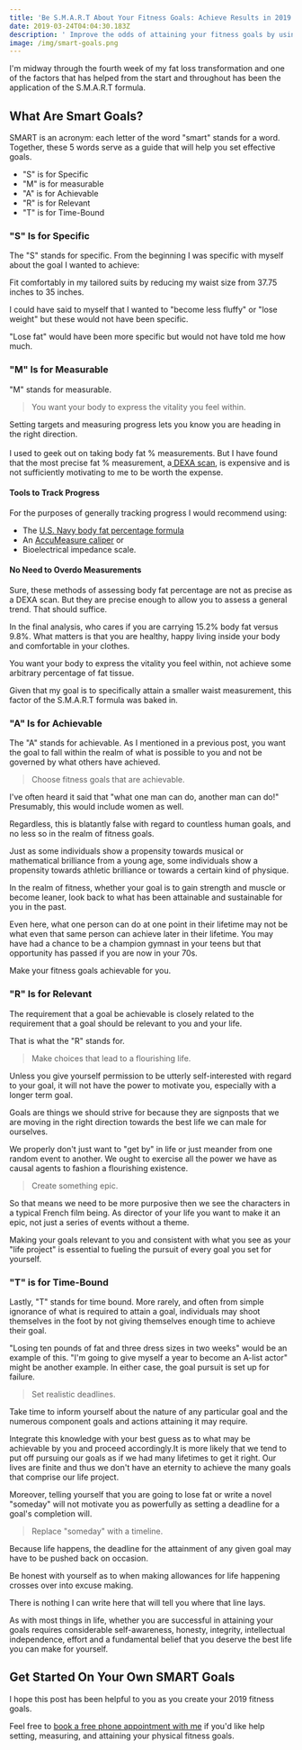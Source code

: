 ```yaml
---
title: 'Be S.M.A.R.T About Your Fitness Goals: Achieve Results in 2019'
date: 2019-03-24T04:04:30.183Z
description: ' Improve the odds of attaining your fitness goals by using the SMART method.'
image: /img/smart-goals.png
---
```

I'm midway through the fourth week of my fat loss transformation and one of the factors that has helped from the start and throughout has been the application of the S.M.A.R.T formula.  

## What Are Smart Goals?

SMART is an acronym: each letter of the word "smart" stands for a word. Together, these 5 words serve as a guide that will help you set effective goals. 

* "S" is for Specific
* "M" is for measurable
* "A" is for Achievable
* "R" is for Relevant
* "T" is for Time-Bound

### "S" Is for Specific

The "S" stands for specific. From the beginning I was specific with myself about the goal I wanted to achieve:  

Fit comfortably in my tailored suits by reducing my waist size from 37.75 inches to 35 inches.  

I could have said to myself that I wanted to "become less fluffy" or "lose weight" but these would not have been specific.  

"Lose fat" would have been more specific but would not have told me how much.

### "M" Is for Measurable

"M" stands for measurable. 

> You want your body to express the vitality you feel within.

Setting targets and measuring progress lets you know you are heading in the right direction. \
\
I used to geek out on taking body fat % measurements.  But I have found that the most precise fat % measurement, a[ DEXA scan](https://www.dexafit.com/services/dexa-scan/), is expensive and is not sufficiently motivating to me to be worth the expense.

#### Tools to Track Progress

For the purposes of generally tracking progress I would recommend using:

* The [U.S. Navy body fat percentage formula](https://www.omnicalculator.com/health/navy-body-fat)
* An [AccuMeasure caliper](https://www.accumeasurefitness.com/accu-measure-fitness-3000-body-fat-caliper.html) or 
* Bioelectrical impedance scale.  

#### No Need to Overdo Measurements

Sure, these methods of assessing body fat percentage are not as precise as a DEXA scan. But they are precise enough to allow you to assess a general trend. That should suffice.  

In the final analysis, who cares if you are carrying 15.2% body fat versus 9.8%.  What matters is that you are healthy, happy living inside your body and comfortable in your clothes.  

You want your body to express the vitality you feel within, not achieve some arbitrary percentage of fat tissue.  

Given that my goal is to specifically attain a smaller waist measurement, this factor of the S.M.A.R.T formula was baked in.

### "A" Is for Achievable

The "A" stands for achievable.  As I mentioned in a previous post, you want the goal to fall within the realm of what is possible to you and not be governed by what others have achieved.  

> Choose fitness goals that are achievable.

I've often heard it said that "what one man can do, another man can do!"  Presumably, this would include women as well.  

Regardless, this is blatantly false with regard to countless human goals, and no less so in the realm of fitness goals.

Just as some individuals show a propensity towards musical or mathematical brilliance from a young age, some individuals show a propensity towards athletic brilliance or towards a certain kind of physique. 

In the realm of fitness, whether your goal is to gain strength and muscle or become leaner, look back to what has been attainable and sustainable for you in the past.  

Even here, what one person can do at one point in their lifetime may not be what even that same person can achieve later in their lifetime.  You may have had a chance to be a champion gymnast in your teens but that opportunity has passed if you are now in your 70s.

Make your fitness goals achievable for you.

### "R" Is for Relevant

The requirement that a goal be achievable is closely related to the requirement that a goal should be relevant to you and your life. 

That is what the  "R" stands for.  

> Make choices that lead to a flourishing life.

Unless you give yourself permission to be utterly self-interested with regard to your goal, it will not have the power to motivate you, especially with a longer term goal.  

Goals are things we should strive for because they are signposts that we are moving in the right direction towards the best life we can male for ourselves.  

We properly don't just want to "get by" in life or just meander from one random event to another.  We ought to exercise all the power we have as causal agents to fashion a flourishing existence.  

> Create something epic.

So that means we need to be more purposive then we see the characters in a typical French film being.  As director of your life you want to make it an epic, not just a series of events without a theme.  

Making your goals relevant to you and consistent with what you see as your "life project"  is essential to fueling the pursuit of every goal you set for yourself.

### "T" is for Time-Bound

Lastly, "T" stands for time bound.  More rarely, and often from simple ignorance of what is required to attain a goal, individuals may shoot themselves in the foot by not giving themselves enough time to achieve their goal.  

"Losing ten pounds of fat and three dress sizes in two weeks" would be an example of this.  "I'm going to give myself a year to become an A-list actor" might be another example.  In either case, the goal pursuit is set up for failure.  

> Set realistic deadlines. 

Take time to inform yourself about the nature of any particular goal and the numerous component goals and actions attaining it may require.  

Integrate this knowledge with your best guess as to what may be achievable by you and proceed accordingly.It is more likely that we tend to put off pursuing our goals as if we had many lifetimes to get it right. Our lives are finite and thus we don't have an eternity to achieve the many goals that comprise our life project.  

Moreover, telling yourself that you are going to lose fat or write a novel "someday" will not motivate you as powerfully as setting a deadline for a goal's completion will.  

> Replace "someday" with a timeline.

Because life happens, the deadline for the attainment of any given goal may have to be pushed back on occasion.  

Be honest with yourself as to when making allowances for life happening crosses over into excuse making. 

There is nothing I can write here that will tell you where that line lays. 

As with most things in life, whether you are successful in attaining your goals requires considerable self-awareness, honesty, integrity, intellectual independence, effort and a fundamental belief that you deserve the best life you can make for yourself.

## Get Started On Your Own SMART Goals

I hope this post has been helpful to you as you create your 2019 fitness goals. 

Feel free to [book a free phone appointment with me](https://calendly.com/isfny/15min?back=1) if you'd like help setting, measuring, and attaining your physical fitness goals.
